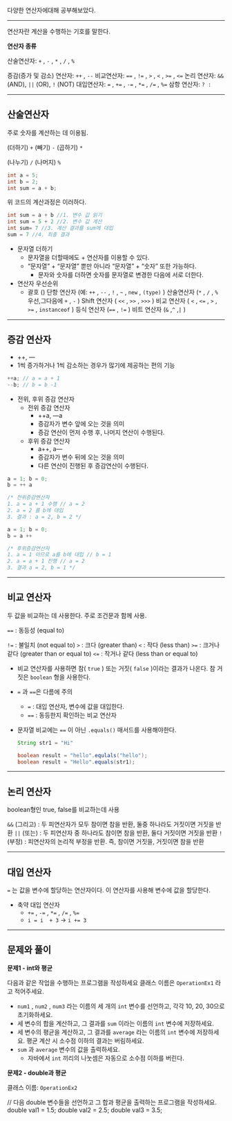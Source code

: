 
다양한 연산자에대해 공부해보았다.

---

연산자란 계산을 수행하는 기호를 말한다.

**연산자 종류**

산술연산자: `+` , `-` , `*` , `/` , `%`

증감(증가 및 감소) 연산자: `++` , `--`
비교연산자: `==` , `!=` , `>` , `<` , `>=` , `<=`
논리 연산자: `&&` (AND), `||` (OR), `!` (NOT)
대입연산자: `=` , `+=` , `-=` , `*=` , `/=` , `%=`
삼항 연산자: `? :`

---

## 산술연산자

주로 숫자를 계산하는 데 이용됨.

(더하기) `+`
(빼기) `-`
(곱하기) `*`

(나누기) `/`
(나머지) `%`

```java
int a = 5;
int b = 2;
int sum = a + b;
```

위 코드의 계산과정은 이러하다.

```java
int sum = a + b //1. 변수 값 읽기
int sum = 5 + 2 //2. 변수 값 계산
int sum= 7 //3. 계산 결과를 sum에 대입
sum = 7 //4. 최종 결과
```

- 문자열 더하기
    - 문자열을 더할때에도 + 연산자를 이용할 수 있다.
    - “문자열” + “문자열” 뿐만 아니라 “문자열” + “숫자” 또한 가능하다.
        - 문자와 숫자를 더하면 숫자를 문자열로 변경한 다음에 서로 더한다.
- 연산자 우선순위
    - 괄호 ()
    단항 연산자 (예: `++` , `--` , `!` , `~` , `new` , `(type)` )
    산술연산자 (`*` , `/` , `%` 우선,그다음에 `+` , `-` )
    Shift 연산자 ( `<<` , `>>` , `>>>` )
    비교 연산자 ( `<` , `<=` , `>` , `>=` , `instanceof` )
    등식 연산자 (`==` , `!=` )
    비트 연산자 (`&` ,`^` ,`|` )

---

## 증감 연산자

- ++, —
- 1씩 증가하거나 1씩 감소하는 경우가 많기에 제공하는 편의 기능

```java
++a; // a = a + 1
--b; // b = b -1
```

- 전위, 후위 증감 연산자
    - 전위 증감 연산자
        - ++a, —a
        - 증감자가 변수 앞에 오는 것을 의미
        - 증감 연산이 먼저 수행 후, 나머지 연산이 수행된다.
    - 후위 증감 연산자
        - a++, a—
        - 증감자가 변수 뒤에 오는 것을 의미
        - 다른 연산이 진행된 후 증감연산이 수행된다.

```java
a = 1; b = 0;
b = ++ a

/* 전위증감연산자
1. a = a + 1 수행 // a = 2
2. a = 2 를 b에 대입
3. 결과 : a = 2, b = 2 */
```

```java
a = 1; b = 0;
b = a ++

/* 후위증감연산자
1. a = 1 이므로 a를 b에 대입 // b = 1
2. a = a + 1 진행 // a = 2
3. 결과 a = 2, b = 1 */
```

---

## 비교 연산자

두 값을 비교하는 데 사용한다. 주로 조건문과 함께 사용.

`==` : 동등성 (equal to)

`!=` : 불일치 (not equal to)
`>` : 크다 (greater than)
`<` : 작다 (less than)
`>=` : 크거나 같다 (greater than or equal to)
`<=` : 작거나 같다 (less than or equal to)

- 비교 연산자를 사용하면 참( `true` ) 또는 거짓( `false` )이라는 결과가 나온다. 참 거짓은 `boolean` 형을 사용한다.
- `=` 과 `==`은 다름에 주의
    - `=` : 대입 연산자, 변수에 값을 대입한다.
    - `==` : 동등한지 확인하는 비교 연산자
- 문자열 비교에는 `==` 이 아닌 `.equals()` 매서드를 사용해야한다.
    
    ```java
    String str1 = "Hi"
    
    boolean result = "hello".equlals("hello");
    boolean result = "Hello".equals(str1);
    ```
    

---

## 논리 연산자

boolean형인 true, false를 비교하는데 사용

`&&` (그리고) : 두 피연산자가 모두 참이면 참을 반환, 둘중 하나라도 거짓이면 거짓을 반환
`||` (또는) : 두 피연산자 중 하나라도 참이면 참을 반환, 둘다 거짓이면 거짓을 반환
`!` (부정) : 피연산자의 논리적 부정을 반환. 즉, 참이면 거짓을, 거짓이면 참을 반환

---

## 대입 연산자

`=` 는 값을 변수에 할당하는 연산자이다. 이 연산자를 사용해 변수에 값을 할당한다.

- 축약 대입 연산자
    - `+=` , `-=` , `*=` , `/=` , `%=`
    - `i = i  + 3` →  `i += 3`
 
---

## 문제와 풀이

**문제1 - int와 평균**

다음과 같은 작업을 수행하는 프로그램을 작성하세요
클래스 이름은 `OperationEx1` 라고 적어주세요.

- `num1` , `num2` , `num3` 라는 이름의 세 개의 `int` 변수를 선언하고, 각각 10, 20, 30으로 초기화하세요.
- 세 변수의 합을 계산하고, 그 결과를 `sum` 이라는 이름의 `int` 변수에 저장하세요.
- 세 변수의 평균을 계산하고, 그 결과를 `average` 라는 이름의 `int` 변수에 저장하세요. 평균 계산 시 소수점 이하의 결과는 버림하세요.
- `sum` 과 `average` 변수의 값을 출력하세요.
    - 자바에서 `int` 끼리의 나눗셈은 자동으로 소수점 이하를 버린다.

**문제2 - double과 평균**

클래스 이름: `OperationEx2`

// 다음 double 변수들을 선언하고 그 합과 평균을 출력하는 프로그램을 작성하세요.
double val1 = 1.5;
double val2 = 2.5;
double val3 = 3.5;
